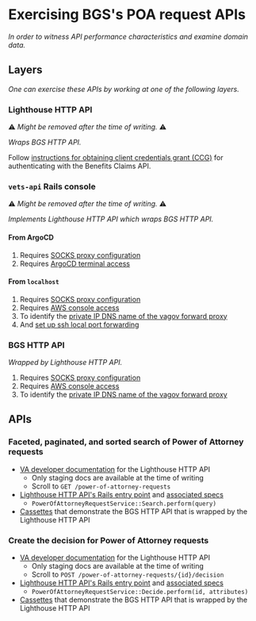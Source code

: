 # Exercising BGS's POA request APIs
_In order to witness API performance characteristics and examine domain data._

## Layers
_One can exercise these APIs by working at one of the following layers._

### Lighthouse HTTP API
⚠️ _Might be removed after the time of writing._ ⚠️

_Wraps BGS HTTP API._

Follow [instructions for obtaining client credentials grant (CCG)](https://developer.va.gov/explore/api/benefits-claims/client-credentials) for authenticating with the Benefits Claims API.

### `vets-api` Rails console
⚠️ _Might be removed after the time of writing._ ⚠️

_Implements Lighthouse HTTP API which wraps BGS HTTP API._

#### From ArgoCD
1. Requires [SOCKS proxy configuration](https://depo-platform-documentation.scrollhelp.site/getting-started/accessing-internal-tools-via-socks-proxy)
1. Requires [ArgoCD terminal access](https://depo-platform-documentation.scrollhelp.site/developer-docs/vets-api-on-eks#VetsAPIonEKS-Access)

#### From `localhost`
1. Requires [SOCKS proxy configuration](https://depo-platform-documentation.scrollhelp.site/getting-started/accessing-internal-tools-via-socks-proxy)
1. Requires [AWS console access](https://depo-platform-documentation.scrollhelp.site/getting-started/request-access-to-tools#Requestaccesstotools-AWSconsoleaccess)
1. To identify the [private IP DNS name of the vagov forward proxy](https://us-gov-west-1.console.amazonaws-us-gov.com/ec2/home?region=us-gov-west-1#Instances:tag:Purpose=fwdproxy;tag:environment=staging;v=3;$case=tags:true%5C,client:false;$regex=tags:false%5C,client:false)
1. And [set up ssh local port forwarding](https://github.com/department-of-veterans-affairs/vets-api/blob/master/modules/claims_api/README.md#bgs)

### BGS HTTP API
_Wrapped by Lighthouse HTTP API._

1. Requires [SOCKS proxy configuration](https://depo-platform-documentation.scrollhelp.site/getting-started/accessing-internal-tools-via-socks-proxy)
1. Requires [AWS console access](https://depo-platform-documentation.scrollhelp.site/getting-started/request-access-to-tools#Requestaccesstotools-AWSconsoleaccess)
1. To identify the [private IP DNS name of the vagov forward proxy](https://us-gov-west-1.console.amazonaws-us-gov.com/ec2/home?region=us-gov-west-1#Instances:tag:Purpose=fwdproxy;tag:environment=staging;v=3;$case=tags:true%5C,client:false;$regex=tags:false%5C,client:false)

## APIs

### Faceted, paginated, and sorted search of Power of Attorney requests
- [VA developer documentation](https://staging-developer.va.gov/explore/api/benefits-claims/docs?version=current) for the Lighthouse HTTP API
  - Only staging docs are available at the time of writing
  - Scroll to `GET /power-of-attorney-requests`
- [Lighthouse HTTP API's Rails entry point](https://github.com/department-of-veterans-affairs/vets-api/blob/0bb7f879b3736479509a066892a701b11b3cdc87/modules/claims_api/app/controllers/claims_api/v2/power_of_attorney_requests_controller.rb) and [associated specs](https://github.com/department-of-veterans-affairs/vets-api/tree/0bb7f879b3736479509a066892a701b11b3cdc87/spec/support/vcr_cassettes/claims_api/requests/v2/power_of_attorney_requests/index)
  - `PowerOfAttorneyRequestService::Search.perform(query)`
- [Cassettes](https://github.com/department-of-veterans-affairs/vets-api/tree/0bb7f879b3736479509a066892a701b11b3cdc87/spec/support/vcr_cassettes/claims_api/requests/v2/power_of_attorney_requests/index) that demonstrate the BGS HTTP API that is wrapped by the Lighthouse HTTP API

### Create the decision for Power of Attorney requests
- [VA developer documentation](https://staging-developer.va.gov/explore/api/benefits-claims/docs?version=current) for the Lighthouse HTTP API
  - Only staging docs are available at the time of writing
  - Scroll to `POST /power-of-attorney-requests/{id}/decision`
- [Lighthouse HTTP API's Rails entry point](https://github.com/department-of-veterans-affairs/vets-api/blob/master/modules/claims_api/app/controllers/claims_api/v2/power_of_attorney_requests/decisions_controller.rb) and [associated specs](https://github.com/department-of-veterans-affairs/vets-api/blob/0bb7f879b3736479509a066892a701b11b3cdc87/modules/claims_api/spec/requests/v2/power_of_attorney_requests/decisions/create)
  - `PowerOfAttorneyRequestService::Decide.perform(id, attributes)`
- [Cassettes](https://github.com/department-of-veterans-affairs/vets-api/tree/0bb7f879b3736479509a066892a701b11b3cdc87/spec/support/vcr_cassettes/claims_api/requests/v2/power_of_attorney_requests/decisions/create) that demonstrate the BGS HTTP API that is wrapped by the Lighthouse HTTP API

